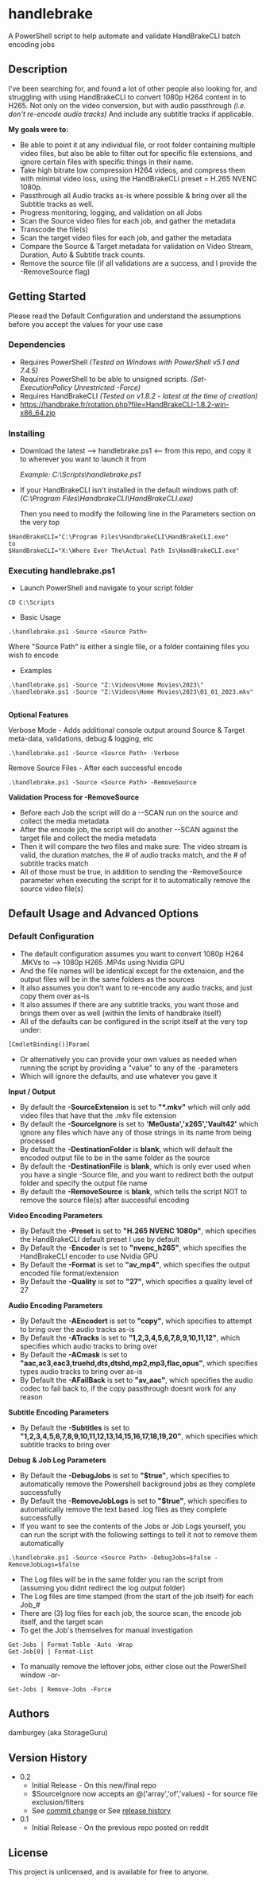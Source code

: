 # handlebrake

A PowerShell script to help automate and validate HandBrakeCLI batch encoding jobs

## Description

I've been searching for, and found a lot of other people also looking for, and struggling with using HandBrakeCLI to convert 1080p H264 content in to H265.
Not only on the video conversion, but with audio passthrough _(i.e. don't re-encode audio tracks)_
And include any subtitle tracks if applicable.

**My goals were to:**

* Be able to point it at any individual file, or root folder containing multiple video files, but also be able to filter out for specific file extensions, and ignore certain files with specific things in their name.
* Take high bitrate low compression H264 videos, and compress them with minimal video loss, using the HandBrakeCLi preset = H.265 NVENC 1080p.
* Passthrough all Audio tracks as-is where possible & bring over all the Subtitle tracks as well.
* Progress monitoring, logging, and validation on all Jobs
* Scan the Source video files for each job, and gather the metadata
* Transcode the file(s)
* Scan the target video files for each job, and gather the metadata
* Compare the Source & Target metadata for validation on Video Stream, Duration, Auto & Subtitle track counts.
* Remove the source file (if all validations are a success, and I provide the -RemoveSource flag)

## Getting Started
Please read the Default Configuration and understand the assumptions before you accept the values for your use case

### Dependencies

* Requires PowerShell _(Tested on Windows with PowerShell v5.1 and 7.4.5)_
* Requires PowerShell to be able to unsigned scripts.  _(Set-ExecutionPolicy Unrestricted -Force)_
* Requires HandBrakeCLI _(Tested on v1.8.2 - latest at the time of creation)_
* https://handbrake.fr/rotation.php?file=HandBrakeCLI-1.8.2-win-x86_64.zip

### Installing

* Download the latest --> handlebrake.ps1 <-- from this repo, and copy it to wherever you want to launch it from

   _Example:  C:\Scripts\handlebrake.ps1_
* If your HandBrakeCLI isn't installed in the default windows path of: _(C:\Program Files\HandbrakeCLI\HandBrakeCLI.exe)_

  Then you need to modify the following line in the Parameters section on the very top
```
$HandBrakeCLI="C:\Program Files\HandbrakeCLI\HandBrakeCLI.exe"
to
$HandBrakeCLI="X:\Where Ever The\Actual Path Is\HandBrakeCLI.exe"
```

### Executing handlebrake.ps1

* Launch PowerShell and navigate to your script folder
```
CD C:\Scripts
```
* Basic Usage
```
.\handlebrake.ps1 -Source <Source Path>
```
Where "Source Path" is either a single file, or a folder containing files you wish to encode

* Examples
```
.\handlebrake.ps1 -Source "Z:\Videos\Home Movies\2023\"
.\handlebrake.ps1 -Source "Z:\Videos\Home Movies\2023\01_01_2023.mkv"
```

## 

**Optional Features**

Verbose Mode - Adds additional console output around Source & Target meta-data, validations, debug & logging, etc
```
.\handlebrake.ps1 -Source <Source Path> -Verbose
```
Remove Source Files - After each successful encode
```
.\handlebrake.ps1 -Source <Source Path> -RemoveSource
```
**Validation Process for -RemoveSource**
* Before each Job the script will do a --SCAN run on the source and collect the media metadata
* After the encode job, the script will do another --SCAN against the target file and collect the media metadata
* Then it will compare the two files and make sure: The video stream is valid, the duration matches, the # of audio tracks match, and the # of subtitle tracks match
* All of those must be true, in addition to sending the -RemoveSource parameter when executing the script for it to automatically remove the source video file(s)


## Default Usage and Advanced Options

### Default Configuration
* The default configuration assumes you want to convert 1080p H264 .MKVs to --> 1080p H265 .MP4s using Nvidia GPU
* And the file names will be identical except for the extension, and the output files will be in the same folders as the sources
* It also assumes you don't want to re-encode any audio tracks, and just copy them over as-is
* It also assumes if there are any subtitle tracks, you want those and brings them over as well (within the limits of handbrake itself)
* All of the defaults can be configured in the script itself at the very top under:
```
[CmdletBinding()]Param(
```
* Or alternatively you can provide your own values as needed when running the script by providing a "value" to any of the -parameters
* Which will ignore the defaults, and use whatever you gave it

**Input / Output** 
* By default the **-SourceExtension** is set to **"*.mkv"** which will only add video files that have that the .mkv file extension
* By default the **-SourceIgnore** is set to **'MeGusta','x265','Vault42'** which ignore any files which have any of those strings in its name from being processed
* By default the **-DestinationFolder** is **blank**, which will default the encoded output file to be in the same folder as the source
* By default the **-DestinationFile** is **blank**, which is only ever used when you have a single -Source file, and you want to redirect both the output folder and specify the output file name
* By default the **-RemoveSource** is **blank**, which tells the script NOT to remove the source file(s) after successful encoding

**Video Encoding Parameters**
* By Default the **-Preset** is set to **"H.265 NVENC 1080p"**, which specifies the HandBrakeCLI default preset I use by default
* By Default the **-Encoder** is set to **"nvenc_h265"**, which specifies the HandBrakeCLI encoder to use Nvidia GPU
* By Default the **-Format** is set to **"av_mp4"**, which specifies the output encoded file format/extension
* By Default the **-Quality** is set to **"27"**, which specifies a quality level of 27

**Audio Encoding Parameters**
* By Default the **-AEncodert** is set to **"copy"**, which specifies to attempt to bring over the audio tracks as-is
* By Default the **-ATracks** is set to **"1,2,3,4,5,6,7,8,9,10,11,12"**, which specifies which audio tracks to bring over
* By Default the **-ACmask** is set to **"aac,ac3,eac3,truehd,dts,dtshd,mp2,mp3,flac,opus"**, which specifies types audio tracks to bring over as-is
* By Default the **-AFailBack** is set to **"av_aac"**, which specifies the audio codec to fail back to, if the copy passthrough doesnt work for any reason

**Subtitle Encoding Parameters**
* By Default the **-Subtitles** is set to **"1,2,3,4,5,6,7,8,9,10,11,12,13,14,15,16,17,18,19,20"**, which specifies which subtitle tracks to bring over

**Debug & Job Log Parameters**
* By Default the **-DebugJobs** is set to **"$true"**, which specifies to automatically remove the Powershell background jobs as they complete successfully
* By Default the **-RemoveJobLogs** is set to **"$true"**, which specifies to automatically remove the text based .log files as they complete successfully
* If you want to see the contents of the Jobs or Job Logs yourself, you can run the script with the following settings to tell it not to remove them automatically
```
.\handlebrake.ps1 -Source <Source Path> -DebugJobs=$false -RemoveJobLogs=$false
```
* The Log files will be in the same folder you ran the script from (assuming you didnt redirect the log output folder)
* The Log files are time stamped (from the start of the job itself) for each Job_#
* There are (3) log files for each job, the source scan, the encode job itself, and the target scan
* To get the Job's themselves for manual investigation
```
Get-Jobs | Format-Table -Auto -Wrap
Get-Job[0] | Format-List
```
* To manually remove the leftover jobs, either close out the PowerShell window -or-
```
Get-Jobs | Remove-Jobs -Force
```

## Authors

damburgey (aka StorageGuru)

## Version History

* 0.2
    * Initial Release - On this new/final repo
    * $SourceIgnore now accepts an @('array','of','values) - for source file exclusion/filters
    * See [commit change]() or See [release history]()
* 0.1
    * Initial Release - On the previous repo posted on reddit

## License

This project is unlicensed, and is available for free to anyone.
